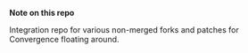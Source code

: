 **Note on this repo**

Integration repo for various non-merged forks and patches for Convergence
floating around.
